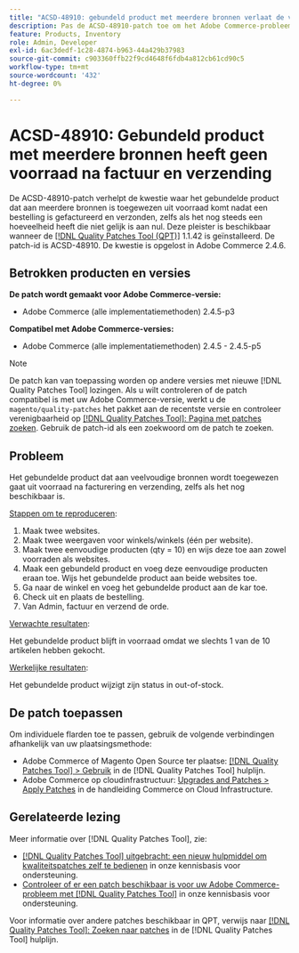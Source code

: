 ```yaml
---
title: "ACSD-48910: gebundeld product met meerdere bronnen verlaat de voorraad na factuur en verzending."
description: Pas de ACSD-48910-patch toe om het Adobe Commerce-probleem op te lossen waarbij het gebundelde product dat aan meerdere bronnen is toegewezen, uit voorraad raakt nadat een bestelling is gefactureerd en verzonden, zelfs als het nog steeds een hoeveelheid heeft die niet gelijk is aan nul.
feature: Products, Inventory
role: Admin, Developer
exl-id: 6ac3dedf-1c28-4874-b963-44a429b37983
source-git-commit: c903360ffb22f9cd4648f6fdb4a812cb61cd90c5
workflow-type: tm+mt
source-wordcount: '432'
ht-degree: 0%

---
```


# ACSD-48910: Gebundeld product met meerdere bronnen heeft geen voorraad na factuur en verzending

De ACSD-48910-patch verhelpt de kwestie waar het gebundelde product dat aan meerdere bronnen is toegewezen uit voorraad komt nadat een bestelling is gefactureerd en verzonden, zelfs als het nog steeds een hoeveelheid heeft die niet gelijk is aan nul. Deze pleister is beschikbaar wanneer de [[!DNL Quality Patches Tool (QPT)]](/help/announcements/adobe-commerce-announcements/magento-quality-patches-released-new-tool-to-self-serve-quality-patches.md) 1.1.42 is geïnstalleerd. De patch-id is ACSD-48910. De kwestie is opgelost in Adobe Commerce 2.4.6.

## Betrokken producten en versies

**De patch wordt gemaakt voor Adobe Commerce-versie:**

* Adobe Commerce (alle implementatiemethoden) 2.4.5-p3

**Compatibel met Adobe Commerce-versies:**

* Adobe Commerce (alle implementatiemethoden) 2.4.5 - 2.4.5-p5

>[!NOTE]
>
>De patch kan van toepassing worden op andere versies met nieuwe [!DNL Quality Patches Tool] lozingen. Als u wilt controleren of de patch compatibel is met uw Adobe Commerce-versie, werkt u de `magento/quality-patches` het pakket aan de recentste versie en controleer verenigbaarheid op [[!DNL Quality Patches Tool]: Pagina met patches zoeken](https://experienceleague.adobe.com/tools/commerce-quality-patches/index.html). Gebruik de patch-id als een zoekwoord om de patch te zoeken.

## Probleem

Het gebundelde product dat aan veelvoudige bronnen wordt toegewezen gaat uit voorraad na facturering en verzending, zelfs als het nog beschikbaar is.

<u>Stappen om te reproduceren</u>:

1. Maak twee websites.
1. Maak twee weergaven voor winkels/winkels (één per website).
1. Maak twee eenvoudige producten (qty = 10) en wijs deze toe aan zowel voorraden als websites.
1. Maak een gebundeld product en voeg deze eenvoudige producten eraan toe. Wijs het gebundelde product aan beide websites toe.
1. Ga naar de winkel en voeg het gebundelde product aan de kar toe.
1. Check uit en plaats de bestelling.
1. Van Admin, factuur en verzend de orde.

<u>Verwachte resultaten</u>:

Het gebundelde product blijft in voorraad omdat we slechts 1 van de 10 artikelen hebben gekocht.

<u>Werkelijke resultaten</u>:

Het gebundelde product wijzigt zijn status in out-of-stock.

## De patch toepassen

Om individuele flarden toe te passen, gebruik de volgende verbindingen afhankelijk van uw plaatsingsmethode:

* Adobe Commerce of Magento Open Source ter plaatse: [[!DNL Quality Patches Tool] > Gebruik](https://experienceleague.adobe.com/docs/commerce-operations/tools/quality-patches-tool/usage.html) in de [!DNL Quality Patches Tool] hulplijn.
* Adobe Commerce op cloudinfrastructuur: [Upgrades and Patches > Apply Patches](https://experienceleague.adobe.com/docs/commerce-cloud-service/user-guide/develop/upgrade/apply-patches.html) in de handleiding Commerce on Cloud Infrastructure.

## Gerelateerde lezing

Meer informatie over [!DNL Quality Patches Tool], zie:

* [[!DNL Quality Patches Tool] uitgebracht: een nieuw hulpmiddel om kwaliteitspatches zelf te bedienen](/help/announcements/adobe-commerce-announcements/magento-quality-patches-released-new-tool-to-self-serve-quality-patches.md) in onze kennisbasis voor ondersteuning.
* [Controleer of er een patch beschikbaar is voor uw Adobe Commerce-probleem met [!DNL Quality Patches Tool]](/help/support-tools/patches-available-in-qpt-tool/check-patch-for-magento-issue-with-magento-quality-patches.md) in onze kennisbasis voor ondersteuning.

Voor informatie over andere patches beschikbaar in QPT, verwijs naar [[!DNL Quality Patches Tool]: Zoeken naar patches](https://experienceleague.adobe.com/tools/commerce-quality-patches/index.html) in de [!DNL Quality Patches Tool] hulplijn.
